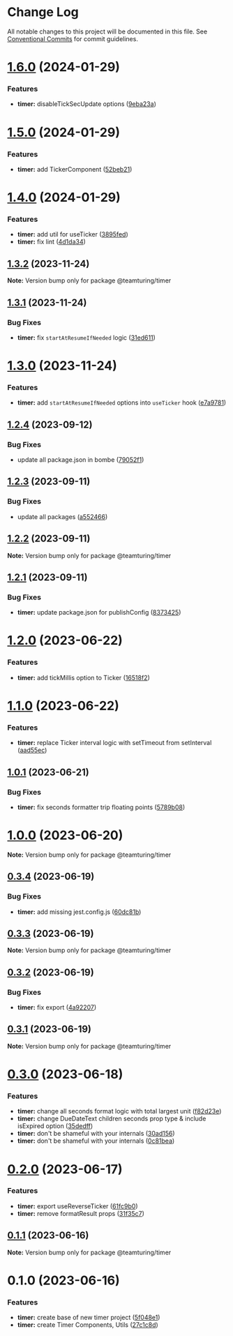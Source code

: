 # Change Log

All notable changes to this project will be documented in this file.
See [Conventional Commits](https://conventionalcommits.org) for commit guidelines.

# [1.6.0](https://github.com/weareteamturing/bombe/compare/@teamturing/timer@1.5.0...@teamturing/timer@1.6.0) (2024-01-29)

### Features

- **timer:** disableTickSecUpdate options ([9eba23a](https://github.com/weareteamturing/bombe/commit/9eba23a14b3e7f8cf518570314e53a4293326d91))

# [1.5.0](https://github.com/weareteamturing/bombe/compare/@teamturing/timer@1.4.0...@teamturing/timer@1.5.0) (2024-01-29)

### Features

- **timer:** add TickerComponent ([52beb21](https://github.com/weareteamturing/bombe/commit/52beb2154c675c164640661707c1ce8a6c7b4428))

# [1.4.0](https://github.com/weareteamturing/bombe/compare/@teamturing/timer@1.3.2...@teamturing/timer@1.4.0) (2024-01-29)

### Features

- **timer:** add util for useTicker ([3895fed](https://github.com/weareteamturing/bombe/commit/3895fed450f1ebd885efece86848a182d1b2b0e4))
- **timer:** fix lint ([4d1da34](https://github.com/weareteamturing/bombe/commit/4d1da346fad6188414f0dc6ced6f35aece7c9a7b))

## [1.3.2](https://github.com/weareteamturing/bombe/compare/@teamturing/timer@1.3.1...@teamturing/timer@1.3.2) (2023-11-24)

**Note:** Version bump only for package @teamturing/timer

## [1.3.1](https://github.com/weareteamturing/bombe/compare/@teamturing/timer@1.3.0...@teamturing/timer@1.3.1) (2023-11-24)

### Bug Fixes

- **timer:** fix `startAtResumeIfNeeded` logic ([31ed611](https://github.com/weareteamturing/bombe/commit/31ed6112b8eb2141524e34fb21c57334858d4f60))

# [1.3.0](https://github.com/weareteamturing/bombe/compare/@teamturing/timer@1.2.4...@teamturing/timer@1.3.0) (2023-11-24)

### Features

- **timer:** add `startAtResumeIfNeeded` options into `useTicker` hook ([e7a9781](https://github.com/weareteamturing/bombe/commit/e7a978126647f2642c745ade0dbfbcd99e2c82b0))

## [1.2.4](https://github.com/weareteamturing/bombe/compare/@teamturing/timer@1.2.3...@teamturing/timer@1.2.4) (2023-09-12)

### Bug Fixes

- update all package.json in bombe ([79052f1](https://github.com/weareteamturing/bombe/commit/79052f13406a1bd8baf4660b475755835bda8daf))

## [1.2.3](https://github.com/weareteamturing/bombe/compare/@teamturing/timer@1.2.2...@teamturing/timer@1.2.3) (2023-09-11)

### Bug Fixes

- update all packages ([a552466](https://github.com/weareteamturing/bombe/commit/a552466e5d12adb1b3b7ead61817aa7f94ea762c))

## [1.2.2](https://github.com/weareteamturing/bombe/compare/@teamturing/timer@1.2.1...@teamturing/timer@1.2.2) (2023-09-11)

**Note:** Version bump only for package @teamturing/timer

## [1.2.1](https://github.com/weareteamturing/bombe/compare/@teamturing/timer@1.2.0...@teamturing/timer@1.2.1) (2023-09-11)

### Bug Fixes

- **timer:** update package.json for publishConfig ([8373425](https://github.com/weareteamturing/bombe/commit/83734253ef862a22c25d43573a75695a46522d68))

# [1.2.0](https://github.com/weareteamturing/bombe/compare/@teamturing/timer@1.1.0...@teamturing/timer@1.2.0) (2023-06-22)

### Features

- **timer:** add tickMillis option to Ticker ([16518f2](https://github.com/weareteamturing/bombe/commit/16518f2d40e880bdb40deae4ee2b7d29b5ffed8a))

# [1.1.0](https://github.com/weareteamturing/bombe/compare/@teamturing/timer@1.0.1...@teamturing/timer@1.1.0) (2023-06-22)

### Features

- **timer:** replace Ticker interval logic with setTimeout from setInterval ([aad55ec](https://github.com/weareteamturing/bombe/commit/aad55ecee5f63aa71ca48e50c07fa93473c86d02))

## [1.0.1](https://github.com/weareteamturing/bombe/compare/@teamturing/timer@1.0.0...@teamturing/timer@1.0.1) (2023-06-21)

### Bug Fixes

- **timer:** fix seconds formatter trip floating points ([5789b08](https://github.com/weareteamturing/bombe/commit/5789b089f4e43273558c1503d61f4bd35518f408))

# [1.0.0](https://github.com/weareteamturing/bombe/compare/@teamturing/timer@0.3.4...@teamturing/timer@1.0.0) (2023-06-20)

**Note:** Version bump only for package @teamturing/timer

## [0.3.4](https://github.com/weareteamturing/bombe/compare/@teamturing/timer@0.3.3...@teamturing/timer@0.3.4) (2023-06-19)

### Bug Fixes

- **timer:** add missing jest.config.js ([60dc81b](https://github.com/weareteamturing/bombe/commit/60dc81b2ad0badaf1f0111eec7d907e8b04c8309))

## [0.3.3](https://github.com/weareteamturing/bombe/compare/@teamturing/timer@0.3.2...@teamturing/timer@0.3.3) (2023-06-19)

**Note:** Version bump only for package @teamturing/timer

## [0.3.2](https://github.com/weareteamturing/bombe/compare/@teamturing/timer@0.3.1...@teamturing/timer@0.3.2) (2023-06-19)

### Bug Fixes

- **timer:** fix export ([4a92207](https://github.com/weareteamturing/bombe/commit/4a92207ac376d0234ce966d5e57861794b295b16))

## [0.3.1](https://github.com/weareteamturing/bombe/compare/@teamturing/timer@0.3.0...@teamturing/timer@0.3.1) (2023-06-19)

**Note:** Version bump only for package @teamturing/timer

# [0.3.0](https://github.com/weareteamturing/bombe/compare/@teamturing/timer@0.2.0...@teamturing/timer@0.3.0) (2023-06-18)

### Features

- **timer:** change all seconds format logic with total largest unit ([f82d23e](https://github.com/weareteamturing/bombe/commit/f82d23e3063db8f3882f510c7b946d501e898e92))
- **timer:** change DueDateText children seconds prop type & include isExpired option ([35dedff](https://github.com/weareteamturing/bombe/commit/35dedffa6d6729e63108274c6f8e5ef2c91272aa))
- **timer:** don't be shameful with your internals ([30ad156](https://github.com/weareteamturing/bombe/commit/30ad15674cf42192713a6fc25a2dccf2ae4b2b4a))
- **timer:** don't be shameful with your internals ([0c81bea](https://github.com/weareteamturing/bombe/commit/0c81bea659ea622a8187747f640d7d71565c34d4))

# [0.2.0](https://github.com/weareteamturing/bombe/compare/@teamturing/timer@0.1.1...@teamturing/timer@0.2.0) (2023-06-17)

### Features

- **timer:** export useReverseTicker ([61fc9b0](https://github.com/weareteamturing/bombe/commit/61fc9b0f07b1d7a41d5c375dc0155aea5a5c0d16))
- **timer:** remove formatResult props ([31f35c7](https://github.com/weareteamturing/bombe/commit/31f35c7b37dc371fdfed3a8e950fbe3f568bd53f))

## [0.1.1](https://github.com/weareteamturing/bombe/compare/@teamturing/timer@0.1.0...@teamturing/timer@0.1.1) (2023-06-16)

**Note:** Version bump only for package @teamturing/timer

# 0.1.0 (2023-06-16)

### Features

- **timer:** create base of new timer project ([5f048e1](https://github.com/weareteamturing/bombe/commit/5f048e13f6dcbe1c5015c2582be762b95768af50))
- **timer:** create Timer Components, Utils ([27c1c8d](https://github.com/weareteamturing/bombe/commit/27c1c8d27e7cfa217d2f29c583c9b48fe26f0ba6))
